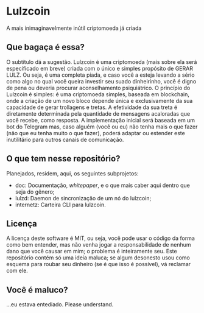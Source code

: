 # Lulzcoin
A mais inimaginavelmente inútil criptomoeda já criada

## Que bagaça é essa?
O subtítulo dá a sugestão. Lulzcoin é uma criptomoeda (mais sobre ela será especificado em breve) criada com o único e simples propósito de GERAR LULZ. Ou seja, é uma completa piada, e caso você a esteja levando a sério como algo no qual você queira investir seu suado dinheirinho, você é digno de pena ou deveria procurar aconselhamento psiquiátrico.
O princípio do Lulzcoin é simples: é uma criptomoeda simples, baseada em blockchain, onde a criação de um novo bloco depende única e exclusivamente da sua capacidade de gerar trollagens e tretas. A efetividade da sua treta é diretamente determinada pela quantidade de mensagens acaloradas que você recebe, como resposta.
A implementação inicial será baseada em um bot do Telegram mas, caso alguém (você ou eu) não tenha mais o que fazer (não que eu tenha muito o que fazer), poderá adaptar ou estender este inutilitário para outros canais de comunicação.

## O que tem nesse repositório?
Planejados, residem, aqui, os seguintes subprojetos:
- doc: Documentação, *whitepaper*, e o que mais caber aqui dentro que seja do gênero;
- lulzd: Daemon de sincronização de um nó do lulzcoin;
- internetz: Carteira CLI para lulzcoin.

## Licença
A licença deste software é MIT, ou seja, você pode usar o código da forma como bem entender, mas não venha jogar a responsabilidade de nenhum dano que você causar em mim; o problema é inteiramente seu. Este repositório contém só uma ideia maluca; se algum desonesto usou como esquema para roubar seu dinheiro (se é que isso é possível), vá reclamar com ele.

## Você é maluco?
...eu estava entediado. Please understand.

